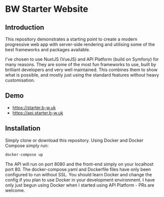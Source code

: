 # BW Starter Website

## Introduction
This repository demonstrates a starting point to create a modern progressive web app with server-side rendering and utilising some of the best frameworks and packages available.

I've chosen to use NuxtJS (VueJS) and API Platform (build on Symfony) for many reasons. They are some of the most fun frameworks to use, built by brilliant developers and very well maintained. This combines them to show what is possible, and mostly just using the standard features without heavy customisation.

## Demo
- https://starter.b-w.uk
- https://api.starter.b-w.uk

## Installation
Simply clone or download this repository. Using Docker and Docker Compose simply run:
```bash
docker-compose up
```

The API will run on port 8080 and the front-end simply on your localhost port 80. The docker-compose.yaml and Dockerfile files have only been configured to run without SSL. You should learn Docker and change the config if you plan to use Docker in your development environment. I have only just begun using Docker when I started using API Platform - PRs are welcome.